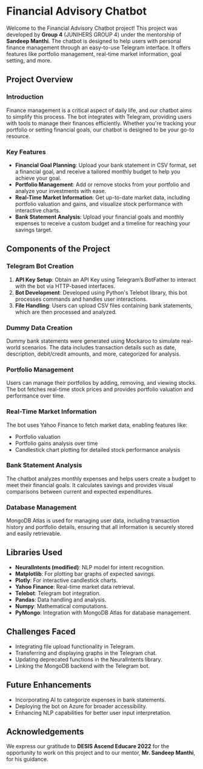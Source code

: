 # Financial Advisory Chatbot

Welcome to the Financial Advisory Chatbot project! This project was developed by **Group 4** (JUNIHERS GROUP 4) under the mentorship of **Sandeep Manthi**. The chatbot is designed to help users with personal finance management through an easy-to-use Telegram interface. It offers features like portfolio management, real-time market information, goal setting, and more.

## Project Overview

### Introduction
Finance management is a critical aspect of daily life, and our chatbot aims to simplify this process. The bot integrates with Telegram, providing users with tools to manage their finances efficiently. Whether you're tracking your portfolio or setting financial goals, our chatbot is designed to be your go-to resource.

### Key Features
- **Financial Goal Planning**: Upload your bank statement in CSV format, set a financial goal, and receive a tailored monthly budget to help you achieve your goal.
- **Portfolio Management**: Add or remove stocks from your portfolio and analyze your investments with ease.
- **Real-Time Market Information**: Get up-to-date market data, including portfolio valuation and gains, and visualize stock performance with interactive charts.
- **Bank Statement Analysis**: Upload your financial goals and monthly expenses to receive a custom budget and a timeline for reaching your savings target.

## Components of the Project

### Telegram Bot Creation
1. **API Key Setup**: Obtain an API Key using Telegram’s BotFather to interact with the bot via HTTP-based interfaces.
2. **Bot Development**: Developed using Python's Telebot library, this bot processes commands and handles user interactions.
3. **File Handling**: Users can upload CSV files containing bank statements, which are then processed and analyzed.

### Dummy Data Creation
Dummy bank statements were generated using Mockaroo to simulate real-world scenarios. The data includes transaction details such as date, description, debit/credit amounts, and more, categorized for analysis.

### Portfolio Management
Users can manage their portfolios by adding, removing, and viewing stocks. The bot fetches real-time stock prices and provides portfolio valuation and performance over time.

### Real-Time Market Information
The bot uses Yahoo Finance to fetch market data, enabling features like:
- Portfolio valuation
- Portfolio gains analysis over time
- Candlestick chart plotting for detailed stock performance analysis

### Bank Statement Analysis
The chatbot analyzes monthly expenses and helps users create a budget to meet their financial goals. It calculates savings and provides visual comparisons between current and expected expenditures.

### Database Management
MongoDB Atlas is used for managing user data, including transaction history and portfolio details, ensuring that all information is securely stored and easily retrievable.

## Libraries Used
- **NeuralIntents (modified)**: NLP model for intent recognition.
- **Matplotlib**: For plotting bar graphs of expected savings.
- **Plotly**: For interactive candlestick charts.
- **Yahoo Finance**: Real-time market data retrieval.
- **Telebot**: Telegram bot integration.
- **Pandas**: Data handling and analysis.
- **Numpy**: Mathematical computations.
- **PyMongo**: Integration with MongoDB Atlas for database management.

## Challenges Faced
- Integrating file upload functionality in Telegram.
- Transferring and displaying graphs in the Telegram chat.
- Updating deprecated functions in the NeuralIntents library.
- Linking the MongoDB backend with the Telegram bot.

## Future Enhancements
- Incorporating AI to categorize expenses in bank statements.
- Deploying the bot on Azure for broader accessibility.
- Enhancing NLP capabilities for better user input interpretation.

## Acknowledgements
We express our gratitude to **DESIS Ascend Educare 2022** for the opportunity to work on this project and to our mentor, **Mr. Sandeep Manthi**, for his guidance.
